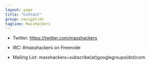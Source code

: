 ```yaml
---
layout: page
title: "Contact"
group: navigation
tagline: MassHackers
---
```


* Twitter: https://twitter.com/masshackers

* IRC: #masshackers on Freenode

* Mailing List: masshackers+subscribe(at)googlegroups(dot)com
